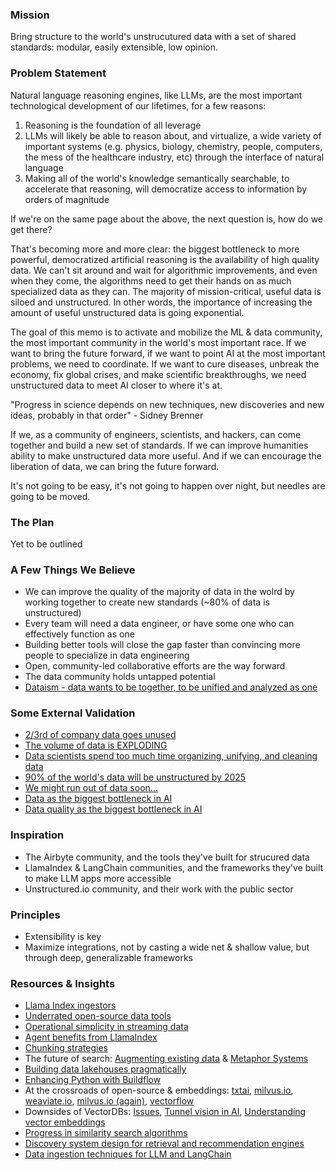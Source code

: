 ### Mission
Bring structure to the world's unstrucutured data with a set of shared standards: modular, easily extensible, low opinion.


### Problem Statement
Natural language reasoning engines, like LLMs, are the most important technological development of our lifetimes, for a few reasons:

1) Reasoning is the foundation of all leverage
2) LLMs will likely be able to reason about, and virtualize, a wide variety of important systems (e.g. physics, biology, chemistry, people, computers, the mess of the healthcare industry, etc) through the interface of natural language
3) Making all of the world's knowledge semantically searchable, to accelerate that reasoning, will democratize access to information by orders of magnitude

   
If we're on the same page about the above, the next question is, how do we get there?

That's becoming more and more clear: the biggest bottleneck to more powerful, democratized artificial reasoning is the availability of high quality data. We can't sit around and wait for algorithmic improvements, and even when they come, the algorithms need to get their hands on as much specialized data as they can. The majority of mission-critical, useful data is siloed and unstructured. In other words, the importance of increasing the amount of useful unstructured data is going exponential.

The goal of this memo is to activate and mobilize the ML & data community, the most important community in the world's most important race. If we want to bring the future forward, if we want to point AI at the most important problems, we need to coordinate. If we want to cure diseases, unbreak the economy, fix global crises, and make scientific breakthroughs, we need unstructured data to meet AI closer to where it's at.

"Progress in science depends on new techniques, new discoveries and new ideas, probably in that order" - Sidney Brenner

If we, as a community of engineers, scientists, and hackers, can come together and build a new set of standards. If we can improve humanities ability to make unstructured data more useful. And if we can encourage the liberation of data, we can bring the future forward. 
  
It's not going to be easy, it's not going to happen over night, but needles are going to be moved. 


### The Plan
Yet to be outlined


### A Few Things We Believe
- We can improve the quality of the majority of data in the wolrd by working together to create new standards (~80% of data is unstructured)
- Every team will need a data engineer, or have some one who can effectively function as one
- Building better tools will close the gap faster than convincing more people to specialize in data engineering
- Open, community-led collaborative efforts are the way forward
- The data community holds untapped potential
- [Dataism - data wants to be together, to be unified and analyzed as one](https://en.wikipedia.org/wiki/Dataism#:~:text=Dataism%20is%20a%20term%20that,New%20York%20Times%20in%202013)


### Some External Validation
- [2/3rd of company data goes unused](https://www.frontier-enterprise.com/two-thirds-of-data-available-to-firms-goes-unused/)
- [The volume of data is EXPLODING](https://www.researchgate.net/publication/309393428_Unstructured_Data_an_overview_of_the_data_of_Big_Data)
- [Data scientists spend too much time organizing, unifying, and cleaning data](https://www.forbes.com/sites/gilpress/2016/03/23/data-preparation-most-time-consuming-least-enjoyable-data-science-task-survey-says/?sh=28e1f5556f63)
- [90% of the world's data will be unstructured by 2025](https://mitsloan.mit.edu/ideas-made-to-matter/tapping-power-unstructured-data)
- [We might run out of data soon...](https://arxiv.org/pdf/2211.04325.pdf)
- [Data as the biggest bottleneck in AI](https://medium.com/nevermined-io/data-will-become-the-bottleneck-for-ai-how-ironic-ebaaca11db73)
- [Data quality as the biggest bottleneck in AI](https://www.forbes.com/sites/forbestechcouncil/2023/02/01/data-quality-the-real-bottleneck-in-ai-adoption/?sh=75b93c3f1022)


### Inspiration
- The Airbyte community, and the tools they've built for strucured data
- LlamaIndex & LangChain communities, and the frameworks they've built to make LLM apps more accessible
- Unstructured.io community, and their work with the public sector

### Principles
- Extensibility is key
- Maximize integrations, not by casting a wide net & shallow value, but through deep, generalizable frameworks
  

### Resources & Insights
- [Llama Index ingestors](https://github.com/jerryjliu/llama_index)
- [Underrated open-source data tools](https://www.reddit.com/r/dataengineering/comments/15vvudm/underrated_open_source_data_tools/)
- [Operational simplicity in streaming data](https://github.com/benthosdev/benthos)
- [Agent benefits from LlamaIndex](https://gpt-index.readthedocs.io/en/latest/core_modules/agent_modules/agents/root.html)
- [Chunking strategies](https://docs.sweep.dev/blogs/chunking-2m-files)
- The future of search: [Augmenting existing data](https://www.accenture.com/us-en/services/applied-intelligence/search-content-analytics-content-connectors) & [Metaphor Systems](https://platform.metaphor.systems/)
- [Building data lakehouses pragmatically](https://arxiv.org/pdf/2308.05368.pdf)
- [Enhancing Python with Buildflow](https://www.buildflow.dev/docs/overview)
- At the crossroads of open-source & embeddings: [txtai](https://github.com/neuml/txtai), [milvus.io](https://github.com/milvus-io/milvus), [weaviate.io](https://weaviate.io/), [milvus.io (again)](https://milvus.io/), [vectorflow](https://github.com/dgarnitz/vectorflow)
- Downsides of VectorDBs: [Issues](https://medium.com/@don-lim/known-issues-of-vector-based-database-for-ai-ae44a2b0198c), [Tunnel vision in AI](https://colinharman.substack.com/p/beware-tunnel-vision-in-ai-retrieval?utm_source=profile&utm_medium=reader2), [Understanding vector embeddings](https://blog.lancedb.com/why-dataframe-libraries-need-to-understand-vector-embeddings-291343efd5c8)
- [Progress in similarity search algorithms](https://ann-benchmarks.com/index.html)
- [Discovery system design for retrieval and recommendation engines](https://applyingml.com/resources/discovery-system-design/)
- [Data ingestion techniques for LLM and LangChain](https://medium.com/@meta_heuristic/3-must-have-techniques-for-data-ingestion-into-llm-and-langchain-1cd751477be)
